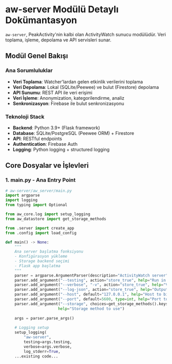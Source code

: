 # aw-server Modülü Detaylı Dokümantasyon

`aw-server`, PeakActivity'nin kalbi olan ActivityWatch sunucu modülüdür. Veri toplama, işleme, depolama ve API servisleri sunar.

## Modül Genel Bakışı

### Ana Sorumluluklar
- **Veri Toplama**: Watcher'lardan gelen etkinlik verilerini toplama
- **Veri Depolama**: Lokal (SQLite/Peewee) ve bulut (Firestore) depolama
- **API Sunumu**: REST API ile veri erişimi
- **Veri İşleme**: Anonymization, kategorilendirme, analiz
- **Senkronizasyon**: Firebase ile bulut senkronizasyonu

### Teknoloji Stack
- **Backend**: Python 3.9+ (Flask framework)
- **Database**: SQLite/PostgreSQL (Peewee ORM) + Firestore
- **API**: RESTful endpoints
- **Authentication**: Firebase Auth
- **Logging**: Python logging + structured logging

## Core Dosyalar ve İşlevleri

### 1. main.py - Ana Entry Point

```python
# aw-server/aw_server/main.py
import argparse
import logging
from typing import Optional

from aw_core.log import setup_logging
from aw_datastore import get_storage_methods

from .server import create_app
from .config import load_config

def main() -> None:
    """
    Ana server başlatma fonksiyonu
    - Konfigürasyon yükleme
    - Storage backend seçimi
    - Flask app başlatma
    """
    parser = argparse.ArgumentParser(description="ActivityWatch server")
    parser.add_argument("--testing", action="store_true", help="Run in testing mode")
    parser.add_argument("--verbose", "-v", action="store_true", help="Verbose logging")
    parser.add_argument("--log-json", action="store_true", help="Output logs in JSON format")
    parser.add_argument("--host", default="127.0.0.1", help="Host to bind to")
    parser.add_argument("--port", default=5600, type=int, help="Port to bind to")
    parser.add_argument("--storage", choices=get_storage_methods().keys(), 
                       help="Storage method to use")
    
    args = parser.parse_args()
    
    # Logging setup
    setup_logging(
        "aw-server", 
        testing=args.testing, 
        verbose=args.verbose, 
        log_stderr=True,
    ...existing code...
```
